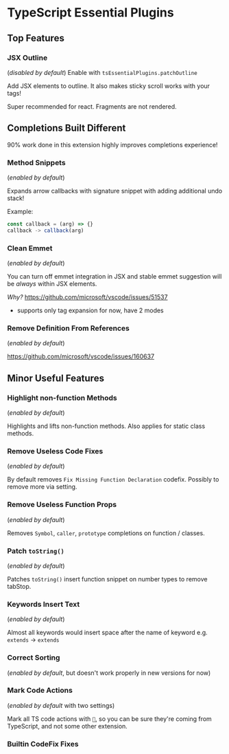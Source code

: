 # TypeScript Essential Plugins

## Top Features

### JSX Outline

(*disabled by default*) Enable with `tsEssentialPlugins.patchOutline`

Add JSX elements to outline. It also makes sticky scroll works with your tags!

Super recommended for react. Fragments are not rendered.

## **Completions Built Different**

90% work done in this extension highly improves completions experience!

### Method Snippets

(*enabled by default*)

Expands arrow callbacks with signature snippet with adding additional undo stack!

Example:

```ts
const callback = (arg) => {}
callback -> callback(arg)
```

### Clean Emmet

(*enabled by default*)

You can turn off emmet integration in JSX and stable emmet suggestion will be *always* within JSX elements.

*Why?* <https://github.com/microsoft/vscode/issues/51537>

- supports only tag expansion for now, have 2 modes

### Remove Definition From References

(*enabled by default*)

<https://github.com/microsoft/vscode/issues/160637>

## Minor Useful Features

### Highlight non-function Methods

(*enabled by default*)

Highlights and lifts non-function methods. Also applies for static class methods.

### Remove Useless Code Fixes

(*enabled by default*)

By default removes `Fix Missing Function Declaration` codefix. Possibly to remove more via setting.

### Remove Useless Function Props

(*enabled by default*)

Removes `Symbol`, `caller`, `prototype` completions on function / classes.

### Patch `toString()`

(*enabled by default*)

Patches `toString()` insert function snippet on number types to remove tabStop.

### Keywords Insert Text

(*enabled by default*)

Almost all keywords would insert space after the name of keyword e.g. `extends` -> `extends `

### Correct Sorting

(*enabled by default*, but doesn't work properly in new versions for now)

### Mark Code Actions

(*enabled by default* with two settings)

Mark all TS code actions with `🔵`, so you can be sure they're coming from TypeScript, and not some other extension.

### Builtin CodeFix Fixes
